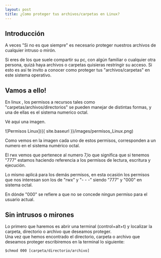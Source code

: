 ```yaml
---
layout: post
title: ¿Como proteger tus archivos/carpetas en Linux?
---
```

## Introducción 
A veces "Si no es que siempre" es necesario proteger nuestros archivos de cualquier intruso o mirón. 

Si eres de los que suele compartir su pc, con algún familiar o cualquier otra persona, quizá haya archivos o carpetas quisieras  restringir su acceso. Si esto es así te invito a conocer como proteger tus "archivos/carpetas" en este sistema operativo.

## Vamos a ello!

En linux , los permisos a recursos tales como "carpetas/archivos/directorios" se pueden manejar de distintas formas, y una de ellas es el sistema numerico octal.

Vé aqui una imagen.

![Permisos Linux]({{ site.baseurl }}/images/permisos_Linux.png)

Como vemos en la imagen cada uno de estos permisos, corresponden a un numero en el sistema numérico octal.

El rwx vemos que pertenece al numero 7,lo que significa que si tenemos "777" estamos haciendo referencia a los permisos de lectura, escritura y ejecución. 

Lo mismo aplicá para los demás permisos, en esta ocasión los permisos que nos interesan son los de "rwx" y "- - -" siendo  "777" y "000" en sistema octal.

En dónde "000" se refiere a que no se concede ningun permiso para el usuario actual.

## Sin intrusos o mirones
Lo primero que haremos es abrir una terminal (control+alt+t) y localizar la carpeta, directorio o archivo que deseamos proteger.  
Una vez que hemos encontrado el directorio, carpeta o archivo que deseamos proteger escribiremos en la terminal lo siguiente:
```
$chmod 000 [carpeta/directorio/archivo] 
```

